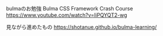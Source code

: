  bulmaのお勉強
 Bulma CSS Framework Crash Course
https://www.youtube.com/watch?v=IiPQYQT2-wg

見ながら進めたもの
 https://shotanue.github.io/bulma-learning/